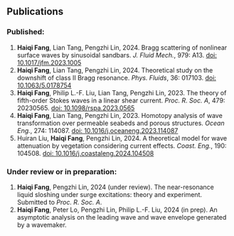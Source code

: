 ## Publications

### Published:
1. **Haiqi Fang**, Lian Tang, Pengzhi Lin, 2024. Bragg scattering of nonlinear surface waves by sinusoidal sandbars. *J. Fluid Mech.*, 979: A13. [doi: 10.1017/jfm.2023.1005](https://doi.org/10.1017/jfm.2023.1005)
2. **Haiqi Fang**, Lian Tang, Pengzhi Lin, 2024. Theoretical study on the downshift of class II Bragg resonance. *Phys. Fluids*, 36: 017103. [doi: 10.1063/5.0178754](https://doi.org/10.1063/5.0178754)
3. **Haiqi Fang**, Philip L.-F. Liu, Lian Tang, Pengzhi Lin, 2023. The theory of fifth-order Stokes waves in a linear shear current. *Proc. R. Soc. A*, 479: 20230565. [doi: 10.1098/rspa.2023.0565](https://doi.org/10.1098/rspa.2023.0565)
4. **Haiqi Fang**, Lian Tang, Pengzhi Lin, 2023. Homotopy analysis of wave transformation over permeable seabeds and porous structures. *Ocean Eng.*, 274: 114087. [doi: 10.1016/j.oceaneng.2023.114087](https://doi.org/10.1016/j.oceaneng.2023.114087)
5. Huiran Liu, **Haiqi Fang**, Pengzhi Lin, 2024. A theoretical model for wave attenuation by vegetation considering current effects. *Coast. Eng.*, 190: 104508. [doi: 10.1016/j.coastaleng.2024.104508](https://doi.org/10.1016/j.coastaleng.2024.104508)

### Under review or in preparation:
1. **Haiqi Fang**, Pengzhi Lin, 2024 (under review). The near-resonance liquid sloshing under surge excitations: theory and experiment. Submitted to *Proc. R. Soc. A*.
2. **Haiqi Fang**, Peter Lo, Pengzhi Lin, Philip L.-F. Liu, 2024 (in prep). An asymptotic analysis on the leading wave and wave envelope generated by a wavemaker.

